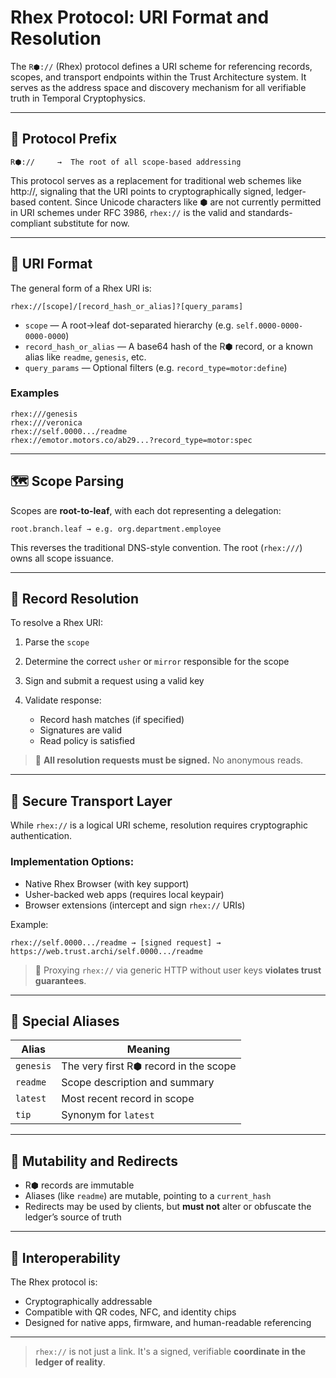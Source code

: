 # Rhex Protocol: URI Format and Resolution

The `R⬢://` (Rhex) protocol defines a URI scheme for referencing records, scopes, and transport endpoints within the Trust Architecture system. It serves as the address space and discovery mechanism for all verifiable truth in Temporal Cryptophysics.

---

## 🔗 Protocol Prefix

```
R⬢://     →  The root of all scope-based addressing
```

This protocol serves as a replacement for traditional web schemes like http\://, signaling that the URI points to cryptographically signed, ledger-based content. Since Unicode characters like ⬢ are not currently permitted in URI schemes under RFC 3986, `rhex://` is the valid and standards-compliant substitute for now.

---

## 🧭 URI Format

The general form of a Rhex URI is:

```
rhex://[scope]/[record_hash_or_alias]?[query_params]
```

-   `scope` — A root→leaf dot-separated hierarchy (e.g. `self.0000-0000-0000-0000`)
-   `record_hash_or_alias` — A base64 hash of the R⬢ record, or a known alias like `readme`, `genesis`, etc.
-   `query_params` — Optional filters (e.g. `record_type=motor:define`)

### Examples

```
rhex:///genesis
rhex:///veronica
rhex://self.0000.../readme
rhex://emotor.motors.co/ab29...?record_type=motor:spec
```

---

## 🗺️ Scope Parsing

Scopes are **root-to-leaf**, with each dot representing a delegation:

```
root.branch.leaf → e.g. org.department.employee
```

This reverses the traditional DNS-style convention. The root (`rhex:///`) owns all scope issuance.

---

## 🧾 Record Resolution

To resolve a Rhex URI:

1. Parse the `scope`
2. Determine the correct `usher` or `mirror` responsible for the scope
3. Sign and submit a request using a valid key
4. Validate response:

    - Record hash matches (if specified)
    - Signatures are valid
    - Read policy is satisfied

> 🔑 **All resolution requests must be signed.** No anonymous reads.

---

## 🔐 Secure Transport Layer

While `rhex://` is a logical URI scheme, resolution requires cryptographic authentication.

### Implementation Options:

-   Native Rhex Browser (with key support)
-   Usher-backed web apps (requires local keypair)
-   Browser extensions (intercept and sign `rhex://` URIs)

Example:

```
rhex://self.0000.../readme → [signed request] → https://web.trust.archi/self.0000.../readme
```

> 🚫 Proxying `rhex://` via generic HTTP without user keys **violates trust guarantees**.

---

## 🧪 Special Aliases

| Alias     | Meaning                               |
| --------- | ------------------------------------- |
| `genesis` | The very first R⬢ record in the scope |
| `readme`  | Scope description and summary         |
| `latest`  | Most recent record in scope           |
| `tip`     | Synonym for `latest`                  |

---

## 🔄 Mutability and Redirects

-   R⬢ records are immutable
-   Aliases (like `readme`) are mutable, pointing to a `current_hash`
-   Redirects may be used by clients, but **must not** alter or obfuscate the ledger’s source of truth

---

## 🧩 Interoperability

The Rhex protocol is:

-   Cryptographically addressable
-   Compatible with QR codes, NFC, and identity chips
-   Designed for native apps, firmware, and human-readable referencing

---

> `rhex://` is not just a link. It's a signed, verifiable **coordinate in the ledger of reality**.
